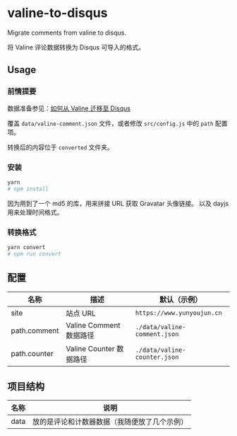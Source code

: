 # valine-to-disqus

Migrate comments from valine to disqus.

将 Valine 评论数据转换为 Disqus 可导入的格式。

## Usage

### 前情提要

数据准备参见：[如何从 Valine 迁移至 Disqus](https://www.yunyoujun.cn/posts/migrate-from-valine-to-disqus/)

覆盖 `data/valine-comment.json` 文件，或者修改 `src/config.js` 中的 `path` 配置项。

转换后的内容位于 `converted` 文件夹。

### 安装

```sh
yarn
# npm install
```

因为用到了一个 md5 的库，用来拼接 URL 获取 Gravatar 头像链接。
以及 dayjs 用来处理时间格式。

### 转换格式

```sh
yarn convert
# npm run convert
```

## 配置

| 名称         | 描述                    | 默认（示例）                 |
| ------------ | ----------------------- | ---------------------------- |
| site         | 站点 URL                | `https://www.yunyoujun.cn`   |
| path.comment | Valine Comment 数据路径 | `./data/valine-comment.json` |
| path.counter | Valine Counter 数据路径 | `./data/valine-counter.json` |

## 项目结构

| 名称 | 说明                                         |
| ---- | -------------------------------------------- |
| data | 放的是评论和计数器数据（我随便放了几个示例） |
